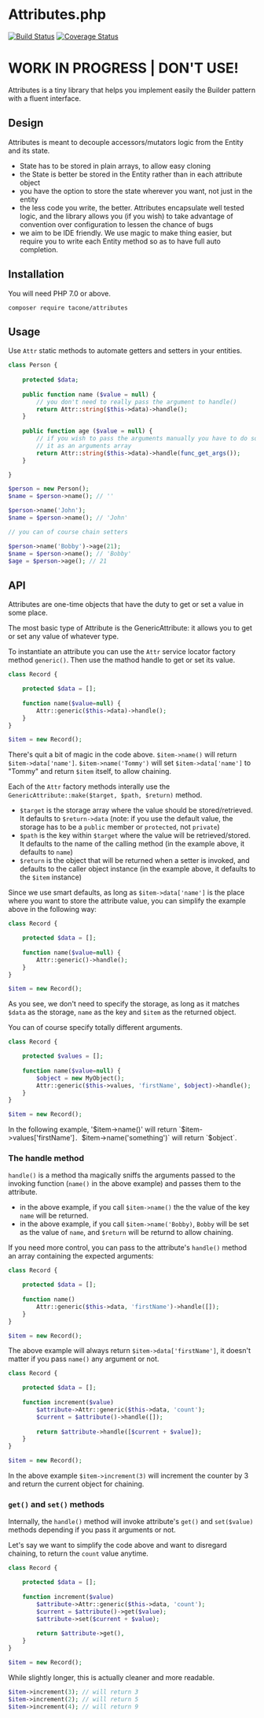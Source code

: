 Attributes.php
==============
[![Build Status](https://travis-ci.org/tacone/attributes.svg)](https://travis-ci.org/tacone/attributes)
[![Coverage Status](https://img.shields.io/coveralls/tacone/attributes.svg)](https://coveralls.io/r/tacone/attributes)

# WORK IN PROGRESS | DON'T USE!

Attributes is a tiny library that helps you implement easily the Builder pattern with a
fluent interface.

## Design

Attributes is meant to decouple accessors/mutators logic from the Entity and its state. 

- State has to be stored in plain arrays, to allow easy cloning
- the State is better be stored in the Entity rather than in each attribute object
- you have the option to store the state wherever you want, not just in the entity
- the less code you write, the better. Attributes encapsulate well tested logic, and the library
  allows you (if you wish) to take advantage of convention over configuration to lessen the chance
  of bugs
- we aim to be IDE friendly. We use magic to make thing easier, but require you to write each Entity method
  so as to have full auto completion. 

## Installation

You will need PHP 7.0 or above.

```shell
composer require tacone/attributes
```

## Usage

Use `Attr` static methods to automate getters and setters in your entities.

```php
class Person {
    
    protected $data;
    
    public function name ($value = null) {
        // you don't need to really pass the argument to handle()
        return Attr::string($this->data)->handle();
    }
    
    public function age ($value = null) {
        // if you wish to pass the arguments manually you have to do so by passing
        // it as an arguments array
        return Attr::string($this->data)->handle(func_get_args());
    }

}

$person = new Person();
$name = $person->name(); // ''

$person->name('John'); 
$name = $person->name(); // 'John'

// you can of course chain setters

$person->name('Bobby')->age(21);
$name = $person->name(); // 'Bobby'
$age = $person->age(); // 21

```

## API

Attributes are one-time objects that have the duty to get or set a value in some place.

The most basic type of Attribute is the GenericAttribute: it allows you to get or set any value of whatever type.

To instantiate an attribute you can use the `Attr` service locator factory method `generic()`. Then use the mathod 
handle to get or set its value.

```php
class Record {

    protected $data = [];
    
    function name($value=null) {
        Attr::generic($this->data)->handle();
    }
}

$item = new Record();
```

There's quit a bit of magic in the code above. `$item->name()` will return `$item->data['name']`. 
`$item->name('Tommy')` will set `$item->data['name']` to "Tommy" and return `$item` itself, to allow
chaining.

Each of the `Attr` factory methods interally use the `GenericAttribute::make($target, $path, $return)` method.

- `$target` is the storage array where the value should be stored/retrieved. It defaults to `$return->data`
  (note: if you use the default value, the storage has to be a `public` member or `protected`, not `private`)
- `$path` is the key within `$target` where the value will be retrieved/stored. It defaults to the name
  of the calling method (in the example above, it defaults to `name`)
- `$return` is the object that will be returned when a setter is invoked, and defaults to the caller object
  instance (in the example above, it defaults to the `$item` instance)
  
Since we use smart defaults, as long as `$item->data['name']` is the place where you want to store the attribute
value, you can simplify the example above in the following way:

```php
class Record {

    protected $data = [];
    
    function name($value=null) {
        Attr::generic()->handle();
    }
}

$item = new Record();
```

As you see, we don't need to specify the storage, as long as it matches `$data` as the storage, `name` as the key
and `$item` as the returned object.

You can of course specify totally different arguments.

```php
class Record {

    protected $values = [];
    
    function name($value=null) {
        $object = new MyObject();
        Attr::generic($this->values, 'firstName', $object)->handle();
    }
}

$item = new Record();
```

In the following example, '$item->name()' will return `$item->values['firstName']`. `$item->name('something')`
will return `$object`.

### The handle method

`handle()` is a method tha magically sniffs the arguments passed to the invoking function (`name()` in the above
example) and passes them to the attribute.

- in the above example, if you call `$item->name()` the the value of the key `name` will be returned.
- in the above example, if you call `$item->name('Bobby)`, `Bobby` will be set as the value of `name`, and
  `$return` will be returnd to allow chaining.
  
If you need more control, you can pass to the attribute's `handle()` method an array containing the expected
arguments:

```php
class Record {

    protected $data = [];
    
    function name() 
        Attr::generic($this->data, 'firstName')->handle([]);
    }
}

$item = new Record();
```

The above example will always return `$item->data['firstName']`, it doesn't matter if you pass `name()` any
argument or not.

```php
class Record {

    protected $data = [];
    
    function increment($value) 
        $attribute->Attr::generic($this->data, 'count');
        $current = $attribute()->handle([]);
        
        return $attribute->handle([$current + $value]);
    }
}

$item = new Record();
```

In the above example `$item->increment(3)` will increment the counter by 3 and return the current object for chaining.

### `get()` and `set()` methods

Internally, the `handle()` method will invoke attribute's `get()` and `set($value)` methods depending if you pass it
arguments or not.

Let's say we want to simplify the code above and want to disregard chaining, to return the `count` value anytime.

```php
class Record {

    protected $data = [];
    
    function increment($value) 
        $attribute->Attr::generic($this->data, 'count');
        $current = $attribute()->get($value);
        $attribute->set($current + $value);
        
        return $attribute->get(),
    }
}

$item = new Record();
```

While slightly longer, this is actually cleaner and more readable.

```php
$item->increment(3); // will return 3
$item->increment(2); // will return 5
$item->increment(4); // will return 9
```
 
